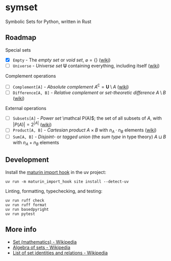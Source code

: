 # symset

Symbolic Sets for Python, written in Rust

## Roadmap

Special sets

- [x] `Empty` - The *empty set* or *void set*, $\varnothing⁠ = \{\}$ ([wiki](https://w.wiki/EMr$))
- [ ] `Universe` - *Universe set* $\mathbf{U}⁠$ containing everything, including itself
([wiki](https://w.wiki/EMs4))

Complement operations

- [ ] `Complement[A]` - *Absolute complement* $A^\complement⁠ = \mathbf{U} \setminus A$
([wiki](https://w.wiki/ANo$))
- [ ] `Difference[A, B]` - *Relative complement* or *set-theoretic difference* $A \setminus B$
([wiki](https://w.wiki/ANo$#Relative_complement))

External operations

- [ ] `Subsets[A]` - *Power set* \mathcal P(A)$; the set of all subsets of $A$,
with $|P(A)| = 2^{|A|}$ ([wiki](https://w.wiki/FMZ))
- [ ] `Product[A, B]` - *Cartesian product* $A \times B$ with $n_A \cdot n_B$ elements
([wiki](https://w.wiki/zus))
- [ ] `Sum[A, B]` - *Disjoint-* or *tagged union* (the *sum type* in type theory) $A \sqcup B$
with $n_A + n_B$ elements

## Development

Install the [maturin import hook](https://www.maturin.rs/import_hook.html) in the uv project:

```shell
uv run -m maturin_import_hook site install --detect-uv
```

Linting, formatting, typechecking, and testing:

```shell
uv run ruff check
uv run ruff format
uv run basedpyright
uv run pytest
```

## More info

- [Set (mathematics) - Wikipedia](https://w.wiki/3ryH)
- [Algebra of sets - Wikipedia]([wiki](https://w.wiki/EMsH))
- [List of set identities and relations - Wikipedia](https://w.wiki/EMsU)
